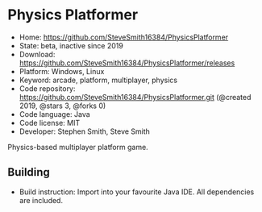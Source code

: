 # Physics Platformer

- Home: https://github.com/SteveSmith16384/PhysicsPlatformer
- State: beta, inactive since 2019
- Download: https://github.com/SteveSmith16384/PhysicsPlatformer/releases
- Platform: Windows, Linux
- Keyword: arcade, platform, multiplayer, physics
- Code repository: https://github.com/SteveSmith16384/PhysicsPlatformer.git (@created 2019, @stars 3, @forks 0)
- Code language: Java
- Code license: MIT
- Developer: Stephen Smith, Steve Smith

Physics-based multiplayer platform game.

## Building

- Build instruction: Import into your favourite Java IDE. All dependencies are included.
